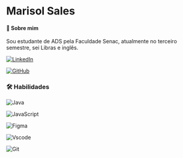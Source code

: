 # Marisol Sales




#### 🚀 Sobre mim

Sou estudante de ADS pela Faculdade Senac, atualmente no terceiro semestre, sei Libras e inglês.


[![LinkedIn](https://img.shields.io/badge/LinkedIn-0077B5?style=for-the-badge&logo=linkedin&logoColor=white)](https://www.linkedin.com/in/marisol-sales-69ab20306//) 

[![GitHub](https://img.shields.io/badge/GitHub-100000?style=for-the-badge&logo=github&logoColor=white)](https://github.com/Occeansun)

### 🛠 Habilidades

![Java](https://img.shields.io/badge/java-%23ED8B00.svg?style=for-the-badge&logo=openjdk&logoColor=white) 

![JavaScript](https://img.shields.io/badge/JavaScript-F7DF1E?style=for-the-badge&logo=javascript&logoColor=black)

![Figma](https://img.shields.io/badge/Figma-696969?style=for-the-badge&logo=figma&logoColor=figma)

![Vscode](https://img.shields.io/badge/Vscode-007ACC?style=for-the-badge&logo=visual-studio-code&logoColor=white)

![Git](https://img.shields.io/badge/GIT-E44C30?style=for-the-badge&logo=git&logoColor=white)

